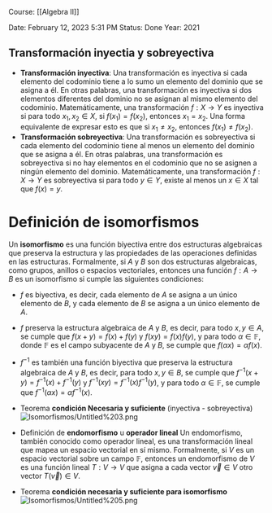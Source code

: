 Course: [[Algebra II]]

Date: February 12, 2023 5:31 PM
Status: Done
Year: 2021


## Transformación inyectia y sobreyectiva
- **Transformación inyectiva**: Una transformación es inyectiva si cada elemento del codominio tiene a lo sumo un elemento del dominio que se asigna a él. En otras palabras, una transformación es inyectiva si dos elementos diferentes del dominio no se asignan al mismo elemento del codominio. Matemáticamente, una transformación $f: X \rightarrow Y$ es inyectiva si para todo $x_1, x_2 \in X$, si $f(x_1) = f(x_2)$, entonces $x_1 = x_2$. Una forma equivalente de expresar esto es que si $x_1 \neq x_2$, entonces $f(x_1) \neq f(x_2)$.
- **Transformación sobreyectiva**: Una transformación es sobreyectiva si cada elemento del codominio tiene al menos un elemento del dominio que se asigna a él. En otras palabras, una transformación es sobreyectiva si no hay elementos en el codominio que no se asignen a ningún elemento del dominio. Matemáticamente, una transformación $f: X \rightarrow Y$ es sobreyectiva si para todo $y \in Y$, existe al menos un $x \in X$ tal que $f(x) = y$.

# Definición de **isomorfismos**
Un **isomorfismo** es una función biyectiva entre dos estructuras algebraicas que preserva la estructura y las propiedades de las operaciones definidas en las estructuras. Formalmente, si $A$ y $B$ son dos estructuras algebraicas, como grupos, anillos o espacios vectoriales, entonces una función $f: A \rightarrow B$ es un isomorfismo si cumple las siguientes condiciones:
- $f$ es biyectiva, es decir, cada elemento de $A$ se asigna a un único elemento de $B$, y cada elemento de $B$ se asigna a un único elemento de $A$.
- $f$ preserva la estructura algebraica de $A$ y $B$, es decir, para todo $x, y \in A$, se cumple que $f(x+y) = f(x) + f(y)$ y $f(xy) = f(x)f(y)$, y para todo $\alpha \in \mathbb{F}$, donde $\mathbb{F}$ es el campo subyacente de $A$ y $B$, se cumple que $f(\alpha x) = \alpha f(x)$.
- $f^{-1}$ es también una función biyectiva que preserva la estructura algebraica de $A$ y $B$, es decir, para todo $x, y \in B$, se cumple que $f^{-1}(x+y) = f^{-1}(x) + f^{-1}(y)$ y $f^{-1}(xy) = f^{-1}(x)f^{-1}(y)$, y para todo $\alpha \in \mathbb{F}$, se cumple que $f^{-1}(\alpha x) = \alpha f^{-1}(x)$.


- Teorema **condición Necesaria y suficiente** (inyectiva - sobreyectiva)![Isomorfismos/Untitled%203.png](Images/Isomorfismos/Untitled%203.png)

- Definición de **endomorfismo** u **operador lineal**
    Un endomorfismo, también conocido como operador lineal, es una transformación lineal que mapea un espacio vectorial en sí mismo. Formalmente, si $V$ es un espacio vectorial sobre un campo $\mathbb{F}$, entonces un endomorfismo de $V$ es una función lineal $T: V \rightarrow V$ que asigna a cada vector $\vec{v} \in V$ otro vector $T(\vec{v}) \in V$.

- Teorema **condición necesaria y suficiente para isomorfismo**![Isomorfismos/Untitled%205.png](Images/Isomorfismos/Untitled%205.png)